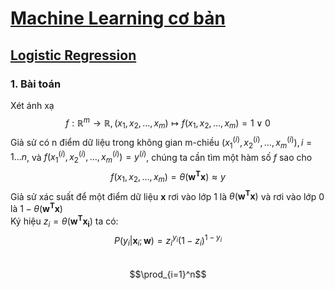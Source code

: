 # [Machine Learning cơ bản](https://machinelearningcoban.com/about/)
## [Logistic Regression](https://machinelearningcoban.com/2017/01/27/logisticregression/)
### 1. Bài toán
Xét ánh xạ $$f: \mathbb{R}^m \to \mathbb{R},(x_1,x_2,\dots,x_m) \mapsto f(x_1,x_2,\dots,x_m)= 1 \vee 0$$
Giả sử có n điểm dữ liệu trong không gian m-chiều $(x_1^{(i)},x_2^{(i)},\dots,x_m^{(i)}), i=1 \dots n$, và $f(x_1^{(i)},x_2^{(i)},\dots,x_m^{(i)}) = y^{(i)}$, chúng ta cần tìm một hàm số $f$ sao cho 
$$f(x_1,x_2,\dots,x_m)=\theta(\mathbf{w^T x}) \approx y$$
Giả sử xác suất để một điểm dữ liệu $\mathbf{x}$ rơi vào lớp 1 là $\theta(\mathbf{w^T x})$ và rơi vào lớp 0 là $1-\theta(\mathbf{w^T x})$  
Ký hiệu $z_i = \theta(\mathbf{w^T x_i})$ ta có:
$$P(y_i| \mathbf{x}_i; \mathbf{w}) = z_i^{y_i}(1 - z_i)^{1- y_i}$$  
$$\prod_{i=1}^n$$
